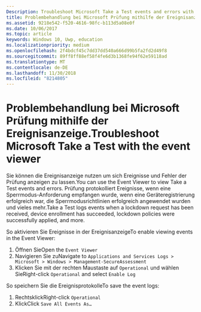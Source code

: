 ```yaml
---
Description: Troubleshoot Microsoft Take a Test events and errors with the event viewer.
title: Problembehandlung bei Microsoft Prüfung mithilfe der Ereignisanzeige.
ms.assetid: 9218e542-f520-4616-98fc-b113d5a08e0f
ms.date: 10/06/2017
ms.topic: article
keywords: Windows 10, Uwp, education
ms.localizationpriority: medium
ms.openlocfilehash: 2f4bdcf45c7dd37dd540a666d99b5fa2fd2d49f8
ms.sourcegitcommit: 89ff8ff88ef58f4fe6d3b1368fe94f62e59118ad
ms.translationtype: MT
ms.contentlocale: de-DE
ms.lasthandoff: 11/30/2018
ms.locfileid: "8214805"
---
```

# <a name="troubleshoot-microsoft-take-a-test-with-the-event-viewer"></a><span data-ttu-id="511c5-103">Problembehandlung bei Microsoft Prüfung mithilfe der Ereignisanzeige.</span><span class="sxs-lookup"><span data-stu-id="511c5-103">Troubleshoot Microsoft Take a Test with the event viewer</span></span>

<span data-ttu-id="511c5-104">Sie können die Ereignisanzeige nutzen um sich Ereignisse und Fehler der Prüfung anzeigen zu lassen.</span><span class="sxs-lookup"><span data-stu-id="511c5-104">You can use the Event Viewer to view Take a Test events and errors.</span></span> <span data-ttu-id="511c5-105">Prüfung protokolliert Ereignisse, wenn eine Sperrmodus-Anforderung empfangen wurde, wenn eine Geräteregistrierung erfolgreich war, die Sperrmodusrichtlinien erfolgreich angewendet wurden und vieles mehr.</span><span class="sxs-lookup"><span data-stu-id="511c5-105">Take a Test logs events when a lockdown request has been received, device enrollment has succeeded, lockdown policies were successfully applied, and more.</span></span>

<span data-ttu-id="511c5-106">So aktivieren Sie Ereignisse in der Ereignisanzeige</span><span class="sxs-lookup"><span data-stu-id="511c5-106">To enable viewing events in the Event Viewer:</span></span>
1. <span data-ttu-id="511c5-107">Öffnen Sie</span><span class="sxs-lookup"><span data-stu-id="511c5-107">Open the</span></span> `Event Viewer`
2. <span data-ttu-id="511c5-108">Navigieren Sie zu</span><span class="sxs-lookup"><span data-stu-id="511c5-108">Navigate to</span></span> `Applications and Services Logs > Microsoft > Windows > Management-SecureAssessment`
3. <span data-ttu-id="511c5-109">Klicken Sie mit der rechten Maustaste auf `Operational` und wählen Sie</span><span class="sxs-lookup"><span data-stu-id="511c5-109">Right-click `Operational` and select</span></span> `Enable Log`

<span data-ttu-id="511c5-110">So speichern Sie die Ereignisprotokolle</span><span class="sxs-lookup"><span data-stu-id="511c5-110">To save the event logs:</span></span>
1. <span data-ttu-id="511c5-111">Rechtsklick</span><span class="sxs-lookup"><span data-stu-id="511c5-111">Right-click</span></span> `Operational`
2. <span data-ttu-id="511c5-112">Klick</span><span class="sxs-lookup"><span data-stu-id="511c5-112">Click</span></span> `Save All Events As…`
